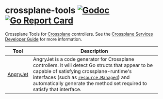 # crossplane-tools [![Godoc](https://img.shields.io/badge/godoc-reference-blue.svg)](https://godoc.org/github.com/crossplaneio/crossplane-tools) [![Go Report Card](https://goreportcard.com/badge/github.com/crossplaneio/crossplane-tools)](https://goreportcard.com/report/github.com/crossplaneio/crossplane-tools)

Crossplane Tools for [Crossplane] controllers. See the [Crossplane Services Developer Guide] for more information.

| Tool | Description
| ---  | ---
| [AngryJet] | AngryJet is a code generator for Crossplane controllers. It will detect Go structs that appear to be capable of satisfying crossplane-runtime's interfaces (such as [`resource.Managed`]) and automatically generate the method set required to satisfy that interface.

[AngryJet]: cmd/angryjet/README
[Crossplane]: https://crossplane.io
[Crossplane Services Developer Guide]: https://crossplane.io/docs/v0.3/services-developer-guide.html#defining-resource-kinds
[`resource.Managed`]: https://godoc.org/github.com/crossplaneio/crossplane-runtime/pkg/resource#Managed
